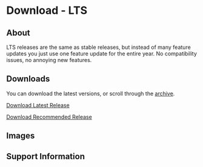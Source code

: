 # Download - LTS
## About
LTS releases are the same as stable releases, but instead of many feature updates you just use one feature update for the entire year. No compatibility issues, no annoying new features.
## Downloads
You can download the latest versions, or scroll through the [archive](https://phantomzx77.github.io/Wave/LTS/Archive).

[Download Latest Release]()

[Download Recommended Release]()

## Images

## Support Information
